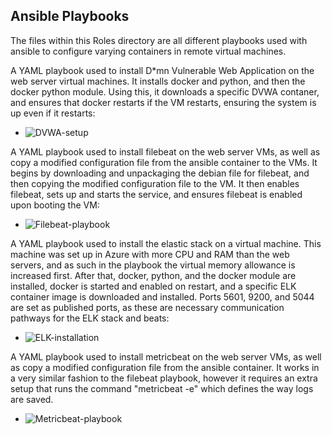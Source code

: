 ## Ansible Playbooks

The files within this Roles directory are all different playbooks used with ansible to configure varying containers in remote virtual machines.

A YAML playbook used to install D*mn Vulnerable Web Application on the web server virtual machines. It installs docker and python, and then the docker python module. Using this, it downloads a specific DVWA contaner, and ensures that docker restarts if the VM restarts, ensuring the system is up even if it restarts:
  - ![DVWA-setup](Ansible/Roles/dvwa-setup.yml)

A YAML playbook used to install filebeat on the web server VMs, as well as copy a modified configuration file from the ansible container to the VMs. It begins by downloading and unpackaging the debian file for filebeat, and then copying the modified configuration file to the VM. It then enables filebeat, sets up and starts the service, and ensures filebeat is enabled upon booting the VM:
  - ![Filebeat-playbook](Ansible/Roles/filebeat-playbook.yml)

A YAML playbook used to install the elastic stack on a virtual machine. This machine was set up in Azure with more CPU and RAM than the web servers, and as such in the playbook the virtual memory allowance is increased first. After that, docker, python, and the docker module are installed, docker is started and enabled on restart, and a specific ELK container image is downloaded and installed. Ports 5601, 9200, and 5044 are set as published ports, as these are necessary communication pathways for the ELK stack and beats:
  - ![ELK-installation](Ansible/Roles/install-elk.yml)

A YAML playbook used to install metricbeat on the web server VMs, as well as copy a modified configuration file from the ansible container. It works in a very similar fashion to the filebeat playbook, however it requires an extra setup that runs the command "metricbeat -e" which defines the way logs are saved.
  - ![Metricbeat-playbook](Ansible/Roles/metricbeat-playbook.yml)
